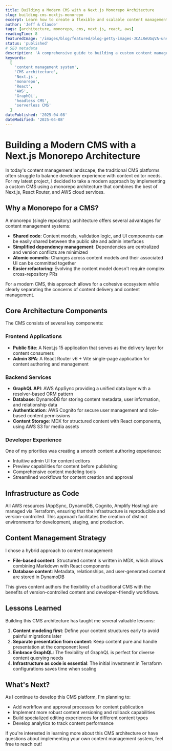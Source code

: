 ```yaml
---
title: Building a Modern CMS with a Next.js Monorepo Architecture
slug: building-cms-nextjs-monorepo
excerpt: Learn how to create a flexible and scalable content management system using Next.js, React, and AWS in a monorepo architecture.
author: 'Jeff & Claude'
tags: [architecture, monorepo, cms, next.js, react, aws]
readingTime: 8
featuredImage: '/images/blog/featured/blog-getty-images-JCALReUGqVA-unsplash.webp'
status: 'published'
# SEO metadata
description: 'A comprehensive guide to building a custom content management system with Next.js, React, and AWS services using a monorepo approach for improved workflows.'
keywords:
  [
    'content management system',
    'CMS architecture',
    'Next.js',
    'monorepo',
    'React',
    'AWS',
    'GraphQL',
    'headless CMS',
    'serverless CMS'
  ]
datePublished: '2025-04-08'
dateModified: '2025-04-08'
---
```


# Building a Modern CMS with a Next.js Monorepo Architecture

In today's content management landscape, the traditional CMS platforms often struggle to balance developer experience with content editor needs. For my latest project, I decided to take a modern approach by implementing a custom CMS using a monorepo architecture that combines the best of Next.js, React Router, and AWS cloud services.

## Why a Monorepo for a CMS?

A monorepo (single repository) architecture offers several advantages for content management systems:

- **Shared code**: Content models, validation logic, and UI components can be easily shared between the public site and admin interfaces
- **Simplified dependency management**: Dependencies are centralized and version conflicts are minimized
- **Atomic commits**: Changes across content models and their associated UI can be committed together
- **Easier refactoring**: Evolving the content model doesn't require complex cross-repository PRs

For a modern CMS, this approach allows for a cohesive ecosystem while clearly separating the concerns of content delivery and content management.

## Core Architecture Components

The CMS consists of several key components:

### Frontend Applications

- **Public Site**: A Next.js 15 application that serves as the delivery layer for content consumers
- **Admin SPA**: A React Router v6 + Vite single-page application for content authoring and management

### Backend Services

- **GraphQL API**: AWS AppSync providing a unified data layer with a resolver-based ORM pattern
- **Database**: DynamoDB for storing content metadata, user information, and relationship data
- **Authentication**: AWS Cognito for secure user management and role-based content permissions
- **Content Storage**: MDX for structured content with React components, using AWS S3 for media assets

### Developer Experience

One of my priorities was creating a smooth content authoring experience:

- Intuitive admin UI for content editors
- Preview capabilities for content before publishing
- Comprehensive content modeling tools
- Streamlined workflows for content creation and approval

## Infrastructure as Code

All AWS resources (AppSync, DynamoDB, Cognito, Amplify Hosting) are managed via Terraform, ensuring that the infrastructure is reproducible and version-controlled. This approach facilitates the creation of distinct environments for development, staging, and production.

## Content Management Strategy

I chose a hybrid approach to content management:

- **File-based content**: Structured content is written in MDX, which allows combining Markdown with React components
- **Database content**: Metadata, relationships, and user-generated content are stored in DynamoDB

This gives content authors the flexibility of a traditional CMS with the benefits of version-controlled content and developer-friendly workflows.

## Lessons Learned

Building this CMS architecture has taught me several valuable lessons:

1. **Content modeling first**: Define your content structures early to avoid painful migrations later
2. **Separate presentation from content**: Keep content pure and handle presentation at the component level
3. **Embrace GraphQL**: The flexibility of GraphQL is perfect for diverse content querying needs
4. **Infrastructure as code is essential**: The initial investment in Terraform configurations saves time when scaling

## What's Next?

As I continue to develop this CMS platform, I'm planning to:

- Add workflow and approval processes for content publication
- Implement more robust content versioning and rollback capabilities
- Build specialized editing experiences for different content types
- Develop analytics to track content performance

If you're interested in learning more about this CMS architecture or have questions about implementing your own content management system, feel free to reach out!
